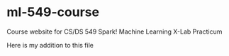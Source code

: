 # ml-549-course
Course website for CS/DS 549 Spark! Machine Learning X-Lab Practicum


Here is my addition to this file

